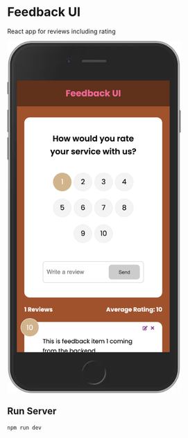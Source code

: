 # Feedback UI

React app for reviews including rating

<img align="center" src="./feedbackui.png" width="400px" />

## Run Server

```
npm run dev
```

